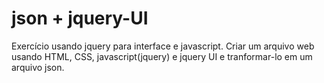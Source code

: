 # json + jquery-UI
Exercício usando jquery para interface e javascript.
Criar um arquivo web usando HTML, CSS, javascript(jquery) e jquery UI e tranformar-lo em um arquivo json.

